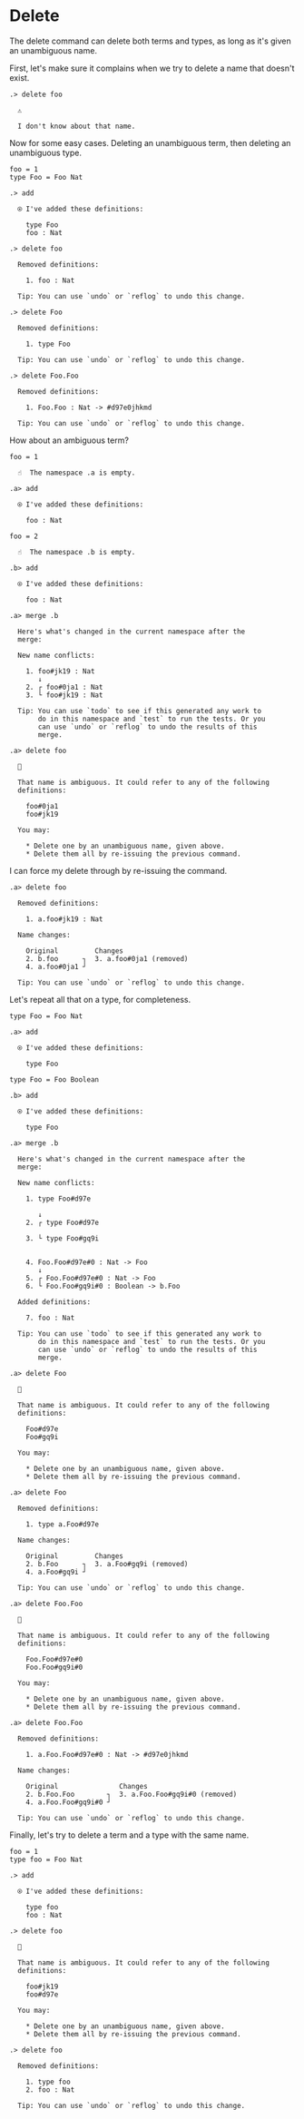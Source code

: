 # Delete

The delete command can delete both terms and types, as long as it's given an
unambiguous name.

First, let's make sure it complains when we try to delete a name that doesn't
exist.

```ucm
.> delete foo

  ⚠️
  
  I don't know about that name.

```
Now for some easy cases. Deleting an unambiguous term, then deleting an
unambiguous type.

```unison
foo = 1
type Foo = Foo Nat
```

```ucm
.> add

  ⍟ I've added these definitions:
  
    type Foo
    foo : Nat

.> delete foo

  Removed definitions:
  
    1. foo : Nat
  
  Tip: You can use `undo` or `reflog` to undo this change.

.> delete Foo

  Removed definitions:
  
    1. type Foo
  
  Tip: You can use `undo` or `reflog` to undo this change.

.> delete Foo.Foo

  Removed definitions:
  
    1. Foo.Foo : Nat -> #d97e0jhkmd
  
  Tip: You can use `undo` or `reflog` to undo this change.

```
How about an ambiguous term?

```unison
foo = 1
```

```ucm
  ☝️  The namespace .a is empty.

.a> add

  ⍟ I've added these definitions:
  
    foo : Nat

```
```unison
foo = 2
```

```ucm
  ☝️  The namespace .b is empty.

.b> add

  ⍟ I've added these definitions:
  
    foo : Nat

.a> merge .b

  Here's what's changed in the current namespace after the
  merge:
  
  New name conflicts:
  
    1. foo#jk19 : Nat
       ↓
    2. ┌ foo#0ja1 : Nat
    3. └ foo#jk19 : Nat
  
  Tip: You can use `todo` to see if this generated any work to
       do in this namespace and `test` to run the tests. Or you
       can use `undo` or `reflog` to undo the results of this
       merge.

```
```ucm
.a> delete foo

  🤔
  
  That name is ambiguous. It could refer to any of the following
  definitions:
  
    foo#0ja1
    foo#jk19
  
  You may:
  
    * Delete one by an unambiguous name, given above.
    * Delete them all by re-issuing the previous command.

```
I can force my delete through by re-issuing the command.

```ucm
.a> delete foo

  Removed definitions:
  
    1. a.foo#jk19 : Nat
  
  Name changes:
  
    Original         Changes
    2. b.foo      ┐  3. a.foo#0ja1 (removed)
    4. a.foo#0ja1 ┘  
  
  Tip: You can use `undo` or `reflog` to undo this change.

```
Let's repeat all that on a type, for completeness.

```unison
type Foo = Foo Nat
```

```ucm
.a> add

  ⍟ I've added these definitions:
  
    type Foo

```
```unison
type Foo = Foo Boolean
```

```ucm
.b> add

  ⍟ I've added these definitions:
  
    type Foo

.a> merge .b

  Here's what's changed in the current namespace after the
  merge:
  
  New name conflicts:
  
    1. type Foo#d97e
         
       ↓
    2. ┌ type Foo#d97e
           
    3. └ type Foo#gq9i
           
    
    4. Foo.Foo#d97e#0 : Nat -> Foo
       ↓
    5. ┌ Foo.Foo#d97e#0 : Nat -> Foo
    6. └ Foo.Foo#gq9i#0 : Boolean -> b.Foo
  
  Added definitions:
  
    7. foo : Nat
  
  Tip: You can use `todo` to see if this generated any work to
       do in this namespace and `test` to run the tests. Or you
       can use `undo` or `reflog` to undo the results of this
       merge.

```
```ucm
.a> delete Foo

  🤔
  
  That name is ambiguous. It could refer to any of the following
  definitions:
  
    Foo#d97e
    Foo#gq9i
  
  You may:
  
    * Delete one by an unambiguous name, given above.
    * Delete them all by re-issuing the previous command.

```
```ucm
.a> delete Foo

  Removed definitions:
  
    1. type a.Foo#d97e
  
  Name changes:
  
    Original         Changes
    2. b.Foo      ┐  3. a.Foo#gq9i (removed)
    4. a.Foo#gq9i ┘  
  
  Tip: You can use `undo` or `reflog` to undo this change.

```
```ucm
.a> delete Foo.Foo

  🤔
  
  That name is ambiguous. It could refer to any of the following
  definitions:
  
    Foo.Foo#d97e#0
    Foo.Foo#gq9i#0
  
  You may:
  
    * Delete one by an unambiguous name, given above.
    * Delete them all by re-issuing the previous command.

```
```ucm
.a> delete Foo.Foo

  Removed definitions:
  
    1. a.Foo.Foo#d97e#0 : Nat -> #d97e0jhkmd
  
  Name changes:
  
    Original               Changes
    2. b.Foo.Foo        ┐  3. a.Foo.Foo#gq9i#0 (removed)
    4. a.Foo.Foo#gq9i#0 ┘  
  
  Tip: You can use `undo` or `reflog` to undo this change.

```
Finally, let's try to delete a term and a type with the same name.

```unison
foo = 1
type foo = Foo Nat
```

```ucm
.> add

  ⍟ I've added these definitions:
  
    type foo
    foo : Nat

```
```ucm
.> delete foo

  🤔
  
  That name is ambiguous. It could refer to any of the following
  definitions:
  
    foo#jk19
    foo#d97e
  
  You may:
  
    * Delete one by an unambiguous name, given above.
    * Delete them all by re-issuing the previous command.

```
```ucm
.> delete foo

  Removed definitions:
  
    1. type foo
    2. foo : Nat
  
  Tip: You can use `undo` or `reflog` to undo this change.

```
